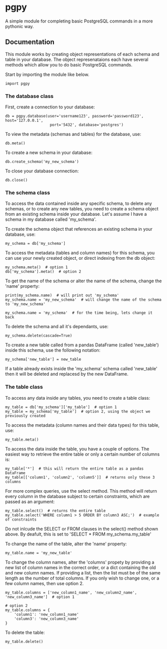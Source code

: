 # pgpy
A simple module for completing basic PostgreSQL commands in a more pythonic way.

## Documentation
This module works by creating object representations of each schema and table in your database. The object represenataions each have several methods which allow you to do basic PostgreSQL commands.

Start by importing the module like below.
```
import pgpy
```

### The database class
First, create a connection to your database:
```
db = pgpy.database(user='username123', password='password123', host='127.0.0.1', 
                    port='5432', database='postgres')
```

To view the metadata (schemas and tables) for the database, use:
```
db.meta()
```

To create a new schema in your database:
```
db.create_schema('my_new_schema')
```

To close your database connection:
```
db.close()
```

### The schema class
To access the data contained inside any specific schema, to delete any schemas, or to create any new tables, you need to create a schema object from an existing schema inside your database. Let's assume I have a schema in my database called 'my_schema'.

To create the schema object that references an existing schema in your database, use:
```
my_schema = db['my_schema']
```

To access the metadata (tables and column names) for this schema, you can use your newly created object, or direct indexing from the db object:
```
my_schema.meta()  # option 1
db['my_schema'].meta()  # option 2
```

To get the name of the schema or alter the name of the schema, change the 'name' property:
```
print(my_schema.name)  # will print out 'my_schema'
my_schema.name = 'my_new_schema'  # will change the name of the schema to 'my_new_schema'

my_schema.name = 'my_schema'  # for the time being, lets change it back
```

To delete the schema and all it's dependants, use:
```
my_schema.delete(cascade=True)
```

To create a new table called from a pandas DataFrame (called 'new_table') inside this schema, use the following notation:
```
my_schema['new_table'] = new_table
```
If a table already exists inside the 'my_schema' schema called 'new_table' then it will be deleted and replacesd by the new DataFrame.

### The table class
To access any data inside any tables, you need to create a table class:
```
my_table = db['my_schema']['my_table']  # option 1
my_table = my_schema['my_table']  # option 2, using the object we previously created
```

To access the metadata (column names and their data types) for this table, use:
```
my_table.meta()
```

To access the data inside the table, you have a couple of options. The easiest way to retrieve the entire table or only a certain number of columns is:
```
my_table['*']  # this will return the entire table as a pandas DataFrame
my_table[['column1', 'column2', 'column5']]  # returns only these 3 columns
```

For more complex queries, use the select method. This method will return every column in the database subject to certain constraints, which are passed as an argument:
```
my_table.select()  # returns the entire table
my_table.select('WHERE column1 > 5 ORDER BY column3 ASC;')  # example of constraints
```
Do not inlcude the SELECT or FROM clauses in the select() method shown above. By deafult, this is set to 'SELECT * FROM my_schema.my_table'

To change the name of the table, alter the 'name' property:
```
my_table.name = 'my_new_table'
```

To change the column names, alter the 'columns' propety by providing a new list of column names in the correct order, or a dict containing the old and new column names. If providing a list, then the list must be of the same length as the number of total columns. If you only wish to change one, or a few column names, then use option 2.
```
my_table.columns = ['new_column1_name', 'new_column2_name', 'new_column3_name']  # option 1

# option 2
my_table.columns = {
    'column1': 'new_column1_name'
    'column3': 'new_column3_name'
}
```

To delete the table:
```
my_table.delete()
```

